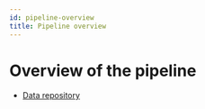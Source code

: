 ```yaml
---
id: pipeline-overview
title: Pipeline overview
---
```


# Overview of the pipeline

* [Data repository](data-repository)